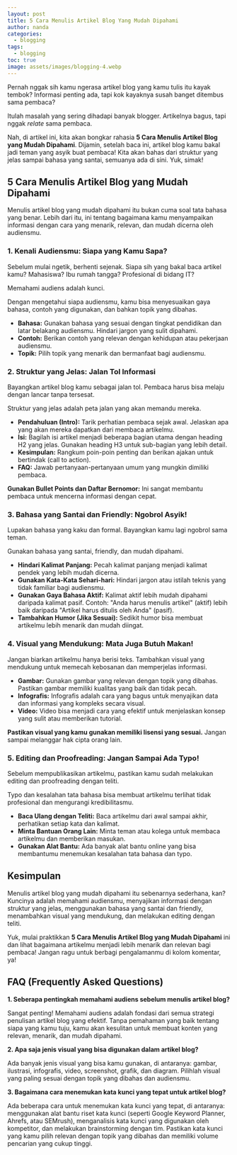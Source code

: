 ```yaml
---
layout: post
title: 5 Cara Menulis Artikel Blog Yang Mudah Dipahami
author: nanda
categories:
  - blogging
tags:
  - blogging
toc: true
image: assets/images/blogging-4.webp
---
```



Pernah nggak sih kamu ngerasa artikel blog yang kamu tulis itu kayak tembok? Informasi penting ada, tapi kok kayaknya susah banget ditembus sama pembaca?

Itulah masalah yang sering dihadapi banyak blogger. Artikelnya bagus, tapi nggak _relate_ sama pembaca.

Nah, di artikel ini, kita akan bongkar rahasia **5 Cara Menulis Artikel Blog yang Mudah Dipahami**. Dijamin, setelah baca ini, artikel blog kamu bakal jadi teman yang asyik buat pembaca! Kita akan bahas dari struktur yang jelas sampai bahasa yang santai, semuanya ada di sini. Yuk, simak!

## 5 Cara Menulis Artikel Blog yang Mudah Dipahami

Menulis artikel blog yang mudah dipahami itu bukan cuma soal tata bahasa yang benar. Lebih dari itu, ini tentang bagaimana kamu menyampaikan informasi dengan cara yang menarik, relevan, dan mudah dicerna oleh audiensmu.

### 1\. Kenali Audiensmu: Siapa yang Kamu Sapa?

Sebelum mulai ngetik, berhenti sejenak. Siapa sih yang bakal baca artikel kamu? Mahasiswa? Ibu rumah tangga? Profesional di bidang IT?

Memahami audiens adalah kunci.

Dengan mengetahui siapa audiensmu, kamu bisa menyesuaikan gaya bahasa, contoh yang digunakan, dan bahkan topik yang dibahas.

- **Bahasa:** Gunakan bahasa yang sesuai dengan tingkat pendidikan dan latar belakang audiensmu. Hindari jargon yang sulit dipahami.
- **Contoh:** Berikan contoh yang relevan dengan kehidupan atau pekerjaan audiensmu.
- **Topik:** Pilih topik yang menarik dan bermanfaat bagi audiensmu.

### 2\. Struktur yang Jelas: Jalan Tol Informasi

Bayangkan artikel blog kamu sebagai jalan tol. Pembaca harus bisa melaju dengan lancar tanpa tersesat.

Struktur yang jelas adalah peta jalan yang akan memandu mereka.

- **Pendahuluan (Intro):** Tarik perhatian pembaca sejak awal. Jelaskan apa yang akan mereka dapatkan dari membaca artikelmu.
- **Isi:** Bagilah isi artikel menjadi beberapa bagian utama dengan heading H2 yang jelas. Gunakan heading H3 untuk sub-bagian yang lebih detail.
- **Kesimpulan:** Rangkum poin-poin penting dan berikan ajakan untuk bertindak (call to action).
- **FAQ:** Jawab pertanyaan-pertanyaan umum yang mungkin dimiliki pembaca.

**Gunakan Bullet Points dan Daftar Bernomor:** Ini sangat membantu pembaca untuk mencerna informasi dengan cepat.

### 3\. Bahasa yang Santai dan Friendly: Ngobrol Asyik!

Lupakan bahasa yang kaku dan formal. Bayangkan kamu lagi ngobrol sama teman.

Gunakan bahasa yang santai, friendly, dan mudah dipahami.

- **Hindari Kalimat Panjang:** Pecah kalimat panjang menjadi kalimat pendek yang lebih mudah dicerna.
- **Gunakan Kata-Kata Sehari-hari:** Hindari jargon atau istilah teknis yang tidak familiar bagi audiensmu.
- **Gunakan Gaya Bahasa Aktif:** Kalimat aktif lebih mudah dipahami daripada kalimat pasif. Contoh: "Anda harus menulis artikel" (aktif) lebih baik daripada "Artikel harus ditulis oleh Anda" (pasif).
- **Tambahkan Humor (Jika Sesuai):** Sedikit humor bisa membuat artikelmu lebih menarik dan mudah diingat.

### 4\. Visual yang Mendukung: Mata Juga Butuh Makan!

Jangan biarkan artikelmu hanya berisi teks. Tambahkan visual yang mendukung untuk memecah kebosanan dan memperjelas informasi.

- **Gambar:** Gunakan gambar yang relevan dengan topik yang dibahas. Pastikan gambar memiliki kualitas yang baik dan tidak pecah.
- **Infografis:** Infografis adalah cara yang bagus untuk menyajikan data dan informasi yang kompleks secara visual.
- **Video:** Video bisa menjadi cara yang efektif untuk menjelaskan konsep yang sulit atau memberikan tutorial.

**Pastikan visual yang kamu gunakan memiliki lisensi yang sesuai.** Jangan sampai melanggar hak cipta orang lain.

### 5\. Editing dan Proofreading: Jangan Sampai Ada Typo!

Sebelum mempublikasikan artikelmu, pastikan kamu sudah melakukan editing dan proofreading dengan teliti.

Typo dan kesalahan tata bahasa bisa membuat artikelmu terlihat tidak profesional dan mengurangi kredibilitasmu.

- **Baca Ulang dengan Teliti:** Baca artikelmu dari awal sampai akhir, perhatikan setiap kata dan kalimat.
- **Minta Bantuan Orang Lain:** Minta teman atau kolega untuk membaca artikelmu dan memberikan masukan.
- **Gunakan Alat Bantu:** Ada banyak alat bantu online yang bisa membantumu menemukan kesalahan tata bahasa dan typo.

## Kesimpulan

Menulis artikel blog yang mudah dipahami itu sebenarnya sederhana, kan? Kuncinya adalah memahami audiensmu, menyajikan informasi dengan struktur yang jelas, menggunakan bahasa yang santai dan friendly, menambahkan visual yang mendukung, dan melakukan editing dengan teliti.

Yuk, mulai praktikkan **5 Cara Menulis Artikel Blog yang Mudah Dipahami** ini dan lihat bagaimana artikelmu menjadi lebih menarik dan relevan bagi pembaca! Jangan ragu untuk berbagi pengalamanmu di kolom komentar, ya!

## FAQ (Frequently Asked Questions)

**1\. Seberapa pentingkah memahami audiens sebelum menulis artikel blog?**

Sangat penting! Memahami audiens adalah fondasi dari semua strategi penulisan artikel blog yang efektif. Tanpa pemahaman yang baik tentang siapa yang kamu tuju, kamu akan kesulitan untuk membuat konten yang relevan, menarik, dan mudah dipahami.

**2\. Apa saja jenis visual yang bisa digunakan dalam artikel blog?**

Ada banyak jenis visual yang bisa kamu gunakan, di antaranya: gambar, ilustrasi, infografis, video, screenshot, grafik, dan diagram. Pilihlah visual yang paling sesuai dengan topik yang dibahas dan audiensmu.

**3\. Bagaimana cara menemukan kata kunci yang tepat untuk artikel blog?**

Ada beberapa cara untuk menemukan kata kunci yang tepat, di antaranya: menggunakan alat bantu riset kata kunci (seperti Google Keyword Planner, Ahrefs, atau SEMrush), menganalisis kata kunci yang digunakan oleh kompetitor, dan melakukan brainstorming dengan tim. Pastikan kata kunci yang kamu pilih relevan dengan topik yang dibahas dan memiliki volume pencarian yang cukup tinggi.

